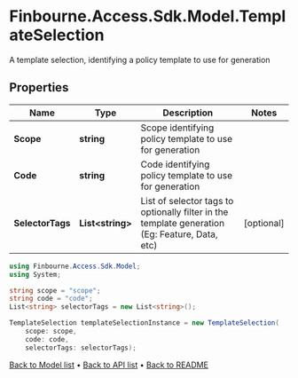 # Finbourne.Access.Sdk.Model.TemplateSelection
A template selection, identifying a policy template to use for generation

## Properties

Name | Type | Description | Notes
------------ | ------------- | ------------- | -------------
**Scope** | **string** | Scope identifying policy template to use for generation | 
**Code** | **string** | Code identifying policy template to use for generation | 
**SelectorTags** | **List&lt;string&gt;** | List of selector tags to optionally filter in the template generation   (Eg: Feature, Data, etc) | [optional] 

```csharp
using Finbourne.Access.Sdk.Model;
using System;

string scope = "scope";
string code = "code";
List<string> selectorTags = new List<string>();

TemplateSelection templateSelectionInstance = new TemplateSelection(
    scope: scope,
    code: code,
    selectorTags: selectorTags);
```

[Back to Model list](../README.md#documentation-for-models) &#8226; [Back to API list](../README.md#documentation-for-api-endpoints) &#8226; [Back to README](../README.md)
